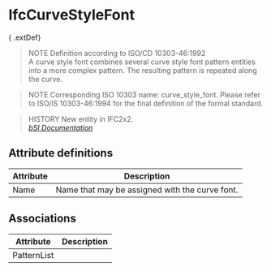 IfcCurveStyleFont
=================
{ .extDef}  
> NOTE  Definition according to ISO/CD 10303-46:1992  
> A curve style font combines several curve style font pattern entities into a
> more complex pattern. The resulting pattern is repeated along the curve.  
  
> NOTE  Corresponding ISO 10303 name: curve_style_font. Please refer to ISO/IS
> 10303-46:1994 for the final definition of the formal standard.  
  
> HISTORY  New entity in IFC2x2.  
[ _bSI
Documentation_](https://standards.buildingsmart.org/IFC/DEV/IFC4_2/FINAL/HTML/schema/ifcpresentationappearanceresource/lexical/ifccurvestylefont.htm)


Attribute definitions
---------------------
| Attribute   | Description                                    |
|-------------|------------------------------------------------|
| Name        | Name that may be assigned with the curve font. |

Associations
------------
| Attribute   | Description   |
|-------------|---------------|
| PatternList |               |

